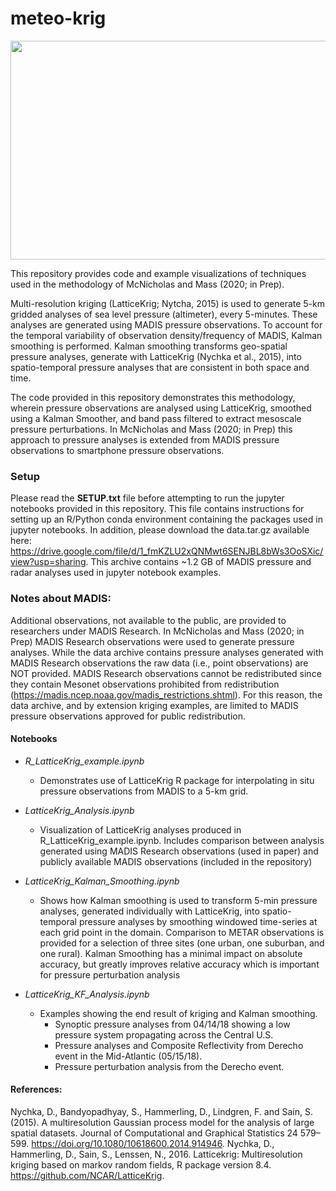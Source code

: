 # meteo-krig

<img src="/data/Plots/20180515/altimeter_derecho.gif?raw=true" class="center" width="1300" height="350">

This repository provides code and example visualizations of techniques used in the methodology of McNicholas and Mass (2020; in Prep). 

Multi-resolution kriging (LatticeKrig; Nytcha, 2015) is used to generate 5-km gridded analyses of sea level pressure (altimeter), every 5-minutes. These analyses are generated using MADIS pressure observations. To account for the temporal variability of observation density/frequency of MADIS, Kalman smoothing is performed. Kalman smoothing transforms geo-spatial pressure analyses, generate with LatticeKrig (Nychka et al., 2015), into spatio-temporal pressure analyses that are consistent in both space and time. 

The code provided in this repository demonstrates this methodology, wherein pressure observations are analysed using LatticeKrig, smoothed using a Kalman Smoother, and band pass filtered to extract mesoscale pressure perturbations. In McNicholas and Mass (2020; in Prep) this approach to pressure analyses is extended from MADIS pressure observations to smartphone pressure observations.

### Setup

Please read the **SETUP.txt** file before attempting to run the jupyter notebooks provided in this repository. This file contains
instructions for setting up an R/Python conda environment containing the packages used in jupyter notebooks. In addition, please download the data.tar.gz available here: https://drive.google.com/file/d/1_fmKZLU2xQNMwt6SENJBL8bWs3OoSXic/view?usp=sharing. This archive contains ~1.2 GB of MADIS pressure and radar analyses used in jupyter notebook examples.

### Notes about MADIS:
Additional observations, not available to the public, are provided to researchers under MADIS Research. In McNicholas and Mass (2020; in Prep) MADIS Research observations were used to generate pressure analyses. While the data archive contains pressure analyses generated with MADIS Research observations the raw data (i.e., point observations) are NOT provided. MADIS Research observations cannot be redistributed since they contain Mesonet observations prohibited from redistribution (https://madis.ncep.noaa.gov/madis_restrictions.shtml). For this reason, the data archive, and by extension kriging examples, are limited to MADIS pressure observations approved for public redistribution.

#### Notebooks

- *R_LatticeKrig_example.ipynb*
   - Demonstrates use of LatticeKrig R package for interpolating in situ pressure observations from MADIS to a 5-km grid.

- *LatticeKrig_Analysis.ipynb*
   - Visualization of LatticeKrig analyses produced in R_LatticeKrig_example.ipynb. Includes comparison between analysis generated
   using MADIS Research observations (used in paper) and publicly available MADIS observations (included in the repository)

- *LatticeKrig_Kalman_Smoothing.ipynb*
   - Shows how Kalman smoothing is used to transform 5-min pressure analyses, generated individually with LatticeKrig, into 
   spatio-temporal pressure analyses by smoothing windowed time-series at each grid point in the domain.
   Comparison to METAR observations is provided for a selection of three sites (one urban, one suburban, and one rural).
   Kalman Smoothing has a minimal impact on absolute accuracy, but greatly improves relative accuracy which is important for pressure perturbation analysis

- *LatticeKrig_KF_Analysis.ipynb*
   - Examples showing the end result of kriging and Kalman smoothing. 
      - Synoptic pressure analyses from 04/14/18 showing a low pressure system propagating across the Central U.S.
      - Pressure analyses and Composite Reflectivity from Derecho event in the Mid-Atlantic (05/15/18).
      - Pressure perturbation analysis from the Derecho event.

#### References:
Nychka, D., Bandyopadhyay, S., Hammerling, D., Lindgren, F. and Sain, S. (2015). A multiresolution Gaussian process model for the analysis of large spatial datasets. Journal of Computational and Graphical Statistics 24 579–599. https://doi.org/10.1080/10618600.2014.914946.
Nychka, D., Hammerling, D., Sain, S., Lenssen, N., 2016. Latticekrig: Multiresolution kriging based on markov random fields, R package version 8.4. https://github.com/NCAR/LatticeKrig.
